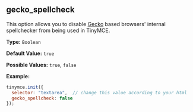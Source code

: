 ## gecko_spellcheck

This option allows you to disable [Gecko](https://en.wikipedia.org/wiki/Gecko_(software)) based browsers' internal spellchecker from being used in TinyMCE.

**Type:** `Boolean`

**Default Value:** `true`

**Possible Values:** `true`, `false`

**Example:**

```js
tinymce.init({
  selector: "textarea",  // change this value according to your html
  gecko_spellcheck: false
});
```
